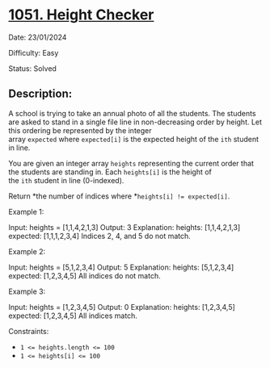 # [1051\. Height Checker](https://leetcode.com/problems/height-checker/)

Date: 23/01/2024

Difficulty: Easy

Status: Solved

## Description:

A school is trying to take an annual photo of all the students. The students are asked to stand in a single file line in non-decreasing order by height. Let this ordering be represented by the integer array `expected` where `expected[i]` is the expected height of the `ith` student in line.

You are given an integer array `heights` representing the current order that the students are standing in. Each `heights[i]` is the height of the `ith` student in line (0-indexed).

Return *the number of indices where *`heights[i] != expected[i]`.

Example 1:

Input: heights = [1,1,4,2,1,3]
Output: 3
Explanation:
heights:  [1,1,4,2,1,3]
expected: [1,1,1,2,3,4]
Indices 2, 4, and 5 do not match.

Example 2:

Input: heights = [5,1,2,3,4]
Output: 5
Explanation:
heights:  [5,1,2,3,4]
expected: [1,2,3,4,5]
All indices do not match.

Example 3:

Input: heights = [1,2,3,4,5]
Output: 0
Explanation:
heights:  [1,2,3,4,5]
expected: [1,2,3,4,5]
All indices match.

Constraints:

-   `1 <= heights.length <= 100`
-   `1 <= heights[i] <= 100`